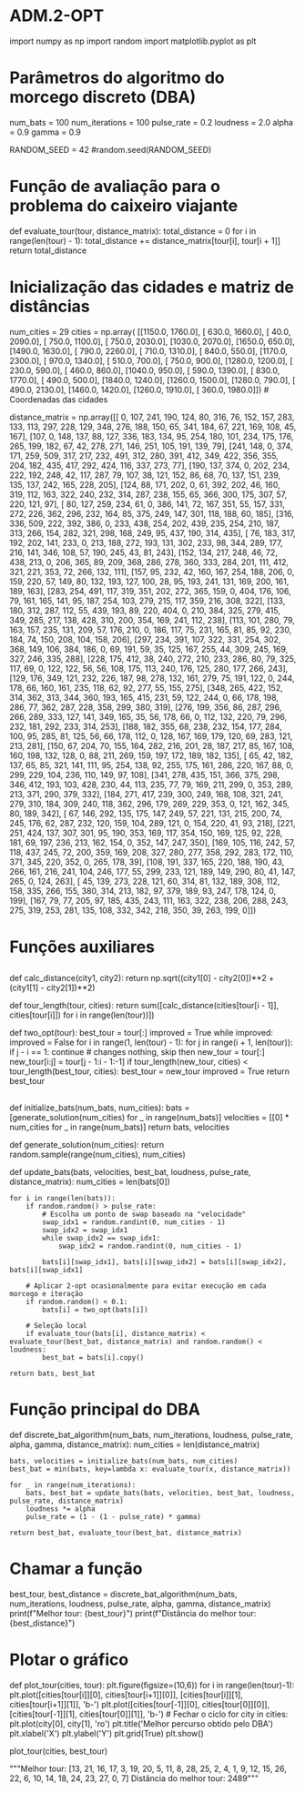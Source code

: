 # ADM.2-OPT

import numpy as np
import random
import matplotlib.pyplot as plt


# Parâmetros do algoritmo do morcego discreto (DBA)
num_bats = 100
num_iterations = 100
pulse_rate = 0.2
loudness = 2.0
alpha = 0.9
gamma = 0.9

RANDOM_SEED = 42
#random.seed(RANDOM_SEED)


# Função de avaliação para o problema do caixeiro viajante
def evaluate_tour(tour, distance_matrix):
    total_distance = 0
    for i in range(len(tour) - 1):
        total_distance += distance_matrix[tour[i], tour[i + 1]]
    return total_distance

# Inicialização das cidades e matriz de distâncias
num_cities = 29
cities = np.array( [[1150.0,  1760.0],
 [ 630.0,  1660.0],
 [  40.0,  2090.0],
 [ 750.0,  1100.0],
 [ 750.0,  2030.0],
 [1030.0,  2070.0],
 [1650.0,   650.0],
 [1490.0,  1630.0],
 [ 790.0,  2260.0],
 [ 710.0,  1310.0],
 [ 840.0,   550.0],
 [1170.0,  2300.0],
 [ 970.0,  1340.0],
 [ 510.0,   700.0],
 [ 750.0,   900.0],
 [1280.0,  1200.0],
 [ 230.0,   590.0],
 [ 460.0,   860.0],
 [1040.0,   950.0],
 [ 590.0,  1390.0],
 [ 830.0,  1770.0],
 [ 490.0,   500.0],
 [1840.0,  1240.0],
 [1260.0,  1500.0],
 [1280.0,   790.0],
 [ 490.0,  2130.0],
 [1460.0,  1420.0],
 [1260.0,  1910.0],
 [ 360.0,  1980.0]])  # Coordenadas das cidades


distance_matrix = np.array([[  0, 107, 241, 190, 124,  80, 316,  76, 152, 157, 283, 133, 113, 297, 228, 129, 348, 276, 188, 150,  65, 341, 184,  67, 221, 169, 108,  45, 167],
                       [107,   0, 148, 137,  88, 127, 336, 183, 134,  95, 254, 180, 101, 234, 175, 176, 265, 199, 182,  67,  42, 278, 271, 146, 251, 105, 191, 139,  79],
                       [241, 148,   0, 374, 171, 259, 509, 317, 217, 232, 491, 312, 280, 391, 412, 349, 422, 356, 355, 204, 182, 435, 417, 292, 424, 116, 337, 273,  77],
                       [190, 137, 374,   0, 202, 234, 222, 192, 248,  42, 117, 287,  79, 107,  38, 121, 152,  86,  68,  70, 137, 151, 239, 135, 137, 242, 165, 228, 205],
                       [124,  88, 171, 202,   0,  61, 392, 202,  46, 160, 319, 112, 163, 322, 240, 232, 314, 287, 238, 155,  65, 366, 300, 175, 307,  57, 220, 121,  97],
                       [ 80, 127, 259, 234,  61,   0, 386, 141,  72, 167, 351,  55, 157, 331, 272, 226, 362, 296, 232, 164,  85, 375, 249, 147, 301, 118, 188,  60, 185],
                       [316, 336, 509, 222, 392, 386,   0, 233, 438, 254, 202, 439, 235, 254, 210, 187, 313, 266, 154, 282, 321, 298, 168, 249,  95, 437, 190, 314, 435],
                       [ 76, 183, 317, 192, 202, 141, 233,   0, 213, 188, 272, 193, 131, 302, 233,  98, 344, 289, 177, 216, 141, 346, 108,  57, 190, 245,  43,  81, 243],
                       [152, 134, 217, 248,  46,  72, 438, 213,   0, 206, 365,  89, 209, 368, 286, 278, 360, 333, 284, 201, 111, 412, 321, 221, 353,  72, 266, 132, 111],
                       [157,  95, 232,  42, 160, 167, 254, 188, 206,   0, 159, 220,  57, 149,  80, 132, 193, 127, 100,  28,  95, 193, 241, 131, 169, 200, 161, 189, 163],
                       [283, 254, 491, 117, 319, 351, 202, 272, 365, 159,   0, 404, 176, 106,  79, 161, 165, 141,  95, 187, 254, 103, 279, 215, 117, 359, 216, 308, 322],
                       [133, 180, 312, 287, 112,  55, 439, 193,  89, 220, 404,   0, 210, 384, 325, 279, 415, 349, 285, 217, 138, 428, 310, 200, 354, 169, 241, 112, 238],
                       [113, 101, 280,  79, 163, 157, 235, 131, 209,  57, 176, 210,   0, 186, 117,  75, 231, 165,  81,  85,  92, 230, 184,  74, 150, 208, 104, 158, 206],
                       [297, 234, 391, 107, 322, 331, 254, 302, 368, 149, 106, 384, 186,   0,  69, 191,  59,  35, 125, 167, 255,  44, 309, 245, 169, 327, 246, 335, 288],
                       [228, 175, 412,  38, 240, 272, 210, 233, 286,  80,  79, 325, 117,  69,   0, 122, 122,  56,  56, 108, 175, 113, 240, 176, 125, 280, 177, 266, 243],
                       [129, 176, 349, 121, 232, 226, 187,  98, 278, 132, 161, 279,  75, 191, 122,   0, 244, 178,  66, 160, 161, 235, 118,  62,  92, 277,  55, 155, 275],
                       [348, 265, 422, 152, 314, 362, 313, 344, 360, 193, 165, 415, 231,  59, 122, 244,   0,  66, 178, 198, 286,  77, 362, 287, 228, 358, 299, 380, 319],
                       [276, 199, 356,  86, 287, 296, 266, 289, 333, 127, 141, 349, 165,  35,  56, 178,  66,   0, 112, 132, 220,  79, 296, 232, 181, 292, 233, 314, 253],
                       [188, 182, 355,  68, 238, 232, 154, 177, 284, 100,  95, 285,  81, 125,  56,  66, 178, 112,   0, 128, 167, 169, 179, 120,  69, 283, 121, 213, 281],
                       [150,  67, 204,  70, 155, 164, 282, 216, 201,  28, 187, 217,  85, 167, 108, 160, 198, 132, 128,   0,  88, 211, 269, 159, 197, 172, 189, 182, 135],
                       [ 65,  42, 182, 137,  65,  85, 321, 141, 111,  95, 254, 138,  92, 255, 175, 161, 286, 220, 167,  88,   0, 299, 229, 104, 236, 110, 149,  97, 108],
                       [341, 278, 435, 151, 366, 375, 298, 346, 412, 193, 103, 428, 230,  44, 113, 235,  77,  79, 169, 211, 299,   0, 353, 289, 213, 371, 290, 379, 332],
                       [184, 271, 417, 239, 300, 249, 168, 108, 321, 241, 279, 310, 184, 309, 240, 118, 362, 296, 179, 269, 229, 353,   0, 121, 162, 345,  80, 189, 342],
                       [ 67, 146, 292, 135, 175, 147, 249,  57, 221, 131, 215, 200,  74, 245, 176,  62, 287, 232, 120, 159, 104, 289, 121,   0, 154, 220,  41,  93, 218],
                       [221, 251, 424, 137, 307, 301,  95, 190, 353, 169, 117, 354, 150, 169, 125,  92, 228, 181,  69, 197, 236, 213, 162, 154,   0, 352, 147, 247, 350],
                       [169, 105, 116, 242,  57, 118, 437, 245,  72, 200, 359, 169, 208, 327, 280, 277, 358, 292, 283, 172, 110, 371, 345, 220, 352,   0, 265, 178,  39],
                       [108, 191, 337, 165, 220, 188, 190,  43, 266, 161, 216, 241, 104, 246, 177,  55, 299, 233, 121, 189, 149, 290,  80,  41, 147, 265,   0, 124, 263],
                       [ 45, 139, 273, 228, 121,  60, 314,  81, 132, 189, 308, 112, 158, 335, 266, 155, 380, 314, 213, 182,  97, 379, 189,  93, 247, 178, 124,   0, 199],
                       [167,  79,  77, 205,  97, 185, 435, 243, 111, 163, 322, 238, 206, 288, 243, 275, 319, 253, 281, 135, 108, 332, 342, 218, 350,  39, 263, 199,   0]])


# Funções auxiliares
##
def calc_distance(city1, city2):
    return np.sqrt((city1[0] - city2[0])**2 + (city1[1] - city2[1])**2)

def tour_length(tour, cities):
    return sum([calc_distance(cities[tour[i - 1]], cities[tour[i]]) for i in range(len(tour))])

def two_opt(tour):
    best_tour = tour[:]
    improved = True
    while improved:
        improved = False
        for i in range(1, len(tour) - 1):
            for j in range(i + 1, len(tour)):
                if j - i == 1: continue  # changes nothing, skip then
                new_tour = tour[:]
                new_tour[i:j] = tour[j - 1:i - 1:-1]
                if tour_length(new_tour, cities) < tour_length(best_tour, cities):
                    best_tour = new_tour
                    improved = True
    return best_tour

##
def initialize_bats(num_bats, num_cities):
    bats = [generate_solution(num_cities) for _ in range(num_bats)]
    velocities = [[0] * num_cities for _ in range(num_bats)]
    return bats, velocities

def generate_solution(num_cities):
    return random.sample(range(num_cities), num_cities)

def update_bats(bats, velocities, best_bat, loudness, pulse_rate, distance_matrix):
    num_cities = len(bats[0])

    for i in range(len(bats)):
        if random.random() > pulse_rate:
            # Escolha um ponto de swap baseado na "velocidade"
            swap_idx1 = random.randint(0, num_cities - 1)
            swap_idx2 = swap_idx1
            while swap_idx2 == swap_idx1:
                swap_idx2 = random.randint(0, num_cities - 1)

            bats[i][swap_idx1], bats[i][swap_idx2] = bats[i][swap_idx2], bats[i][swap_idx1]

        # Aplicar 2-opt ocasionalmente para evitar execução em cada morcego e iteração
        if random.random() < 0.1:
            bats[i] = two_opt(bats[i])

        # Seleção local
        if evaluate_tour(bats[i], distance_matrix) < evaluate_tour(best_bat, distance_matrix) and random.random() < loudness:
            best_bat = bats[i].copy()

    return bats, best_bat



# Função principal do DBA
def discrete_bat_algorithm(num_bats, num_iterations, loudness, pulse_rate, alpha, gamma, distance_matrix):
    num_cities = len(distance_matrix)

    bats, velocities = initialize_bats(num_bats, num_cities)
    best_bat = min(bats, key=lambda x: evaluate_tour(x, distance_matrix))

    for _ in range(num_iterations):
        bats, best_bat = update_bats(bats, velocities, best_bat, loudness, pulse_rate, distance_matrix)
        loudness *= alpha
        pulse_rate = (1 - (1 - pulse_rate) * gamma)

    return best_bat, evaluate_tour(best_bat, distance_matrix)

# Chamar a função
best_tour, best_distance = discrete_bat_algorithm(num_bats, num_iterations, loudness, pulse_rate, alpha, gamma, distance_matrix)
print(f"Melhor tour: {best_tour}")
print(f"Distância do melhor tour: {best_distance}")

# Plotar o gráfico
def plot_tour(cities, tour):
    plt.figure(figsize=(10,6))
    for i in range(len(tour)-1):
        plt.plot([cities[tour[i]][0], cities[tour[i+1]][0]], [cities[tour[i]][1], cities[tour[i+1]][1]], 'b-')
    plt.plot([cities[tour[-1]][0], cities[tour[0]][0]], [cities[tour[-1]][1], cities[tour[0]][1]], 'b-')  # Fechar o ciclo
    for city in cities:
        plt.plot(city[0], city[1], 'ro')
    plt.title('Melhor percurso obtido pelo DBA')
    plt.xlabel('X')
    plt.ylabel('Y')
    plt.grid(True)
    plt.show()

plot_tour(cities, best_tour)

"""Melhor tour: [13, 21, 16, 17, 3, 19, 20, 5, 11, 8, 28, 25, 2, 4, 1, 9, 12, 15, 26, 22, 6, 10, 14, 18, 24, 23, 27, 0, 7]
Distância do melhor tour: 2489"""
